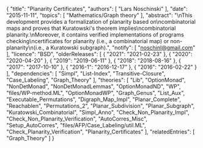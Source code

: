 {
    "title": "Planarity Certificates",
    "authors": [
        "Lars Noschinski"
    ],
    "date": "2015-11-11",
    "topics": [
        "Mathematics/Graph theory"
    ],
    "abstract": "\nThis development provides a formalization of planarity based on\ncombinatorial maps and proves that Kuratowski's theorem implies\ncombinatorial planarity.\nMoreover, it contains verified implementations of programs checking\ncertificates for planarity (i.e., a combinatorial map) or non-planarity\n(i.e., a Kuratowski subgraph).",
    "notify": [
        "noschinl@gmail.com"
    ],
    "licence": "BSD",
    "olderReleases": [
        {
            "2021": "2021-02-23"
        },
        {
            "2020": "2020-04-20"
        },
        {
            "2019": "2019-06-11"
        },
        {
            "2018": "2018-08-16"
        },
        {
            "2017": "2017-10-10"
        },
        {
            "2016-1": "2016-12-17"
        },
        {
            "2016": "2016-02-22"
        }
    ],
    "dependencies": [
        "Simpl",
        "List-Index",
        "Transitive-Closure",
        "Case_Labeling",
        "Graph_Theory"
    ],
    "theories": [
        "Lib",
        "OptionMonad",
        "NonDetMonad",
        "NonDetMonadLemmas",
        "OptionMonadND",
        "WP",
        "files/WP-method.ML",
        "OptionMonadWP",
        "Graph_Genus",
        "List_Aux",
        "Executable_Permutations",
        "Digraph_Map_Impl",
        "Planar_Complete",
        "Reachablen",
        "Permutations_2",
        "Planar_Subdivision",
        "Planar_Subgraph",
        "Kuratowski_Combinatorial",
        "Simpl_Anno",
        "Check_Non_Planarity_Impl",
        "Check_Non_Planarity_Verification",
        "AutoCorres_Misc",
        "Setup_AutoCorres",
        "files/AFP/Case_Labeling/util.ML",
        "Check_Planarity_Verification",
        "Planarity_Certificates"
    ],
    "relatedEntries": [
        "Graph_Theory"
    ]
}